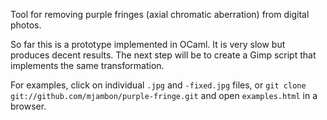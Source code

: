 Tool for removing purple fringes (axial chromatic aberration) 
from digital photos.

So far this is a prototype implemented in OCaml. It is very slow but
produces decent results. The next step will be to create a Gimp script
that implements the same transformation.

For examples, click on individual `.jpg` and `-fixed.jpg` files, or
`git clone git://github.com/mjambon/purple-fringe.git` and open
`examples.html` in a browser.
